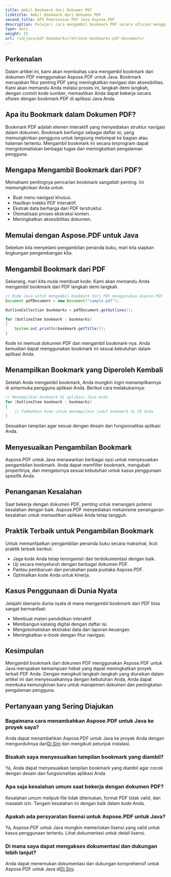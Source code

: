 ```yaml
---
title: Ambil Bookmark dari Dokumen PDF
linktitle: Ambil Bookmark dari Dokumen PDF
second_title: API Pemrosesan PDF Java Aspose.PDF
description: Pelajari cara mengambil bookmark PDF secara efisien menggunakan Aspose.PDF untuk Java dalam panduan komprehensif ini.
type: docs
weight: 15
url: /id/java/pdf-bookmarks/retrieve-bookmarks-pdf-documents/
---
```


## Perkenalan

Dalam artikel ini, kami akan membahas cara mengambil bookmark dari dokumen PDF menggunakan Aspose.PDF untuk Java. Bookmark merupakan fitur penting PDF yang meningkatkan navigasi dan aksesibilitas. Kami akan memandu Anda melalui proses ini, langkah demi langkah, dengan contoh kode sumber, memastikan Anda dapat bekerja secara efisien dengan bookmark PDF di aplikasi Java Anda.

## Apa itu Bookmark dalam Dokumen PDF?

Bookmark PDF adalah elemen interaktif yang menyediakan struktur navigasi dalam dokumen. Bookmark berfungsi sebagai daftar isi, yang memungkinkan pengguna untuk langsung melompat ke bagian atau halaman tertentu. Mengambil bookmark ini secara terprogram dapat mengotomatiskan berbagai tugas dan meningkatkan pengalaman pengguna.

## Mengapa Mengambil Bookmark dari PDF?

Memahami pentingnya pencarian bookmark sangatlah penting. Ini memungkinkan Anda untuk:

- Buat menu navigasi khusus.
- Hasilkan indeks PDF interaktif.
- Ekstrak data berharga dari PDF terstruktur.
- Otomatisasi proses ekstraksi konten.
- Meningkatkan aksesibilitas dokumen.

## Memulai dengan Aspose.PDF untuk Java

Sebelum kita menyelami pengambilan penanda buku, mari kita siapkan lingkungan pengembangan kita.

## Mengambil Bookmark dari PDF

Sekarang, mari kita mulai membuat kode. Kami akan memandu Anda mengambil bookmark dari PDF langkah demi langkah.

```java
// Kode Java untuk mengambil bookmark dari PDF menggunakan Aspose.PDF
Document pdfDocument = new Document("sample.pdf");

OutlineCollection bookmarks = pdfDocument.getOutlines();

for (OutlineItem bookmark : bookmarks)
{
    System.out.println(bookmark.getTitle());
}
```

Kode ini memuat dokumen PDF dan mengambil bookmark-nya. Anda kemudian dapat menggunakan bookmark ini sesuai kebutuhan dalam aplikasi Anda.

## Menampilkan Bookmark yang Diperoleh Kembali

Setelah Anda mengambil bookmark, Anda mungkin ingin menampilkannya di antarmuka pengguna aplikasi Anda. Berikut cara melakukannya:

```java
// Menampilkan bookmark di aplikasi Java Anda
for (OutlineItem bookmark : bookmarks)
{
    // Tambahkan kode untuk menampilkan judul bookmark di UI Anda
}
```

Sesuaikan tampilan agar sesuai dengan desain dan fungsionalitas aplikasi Anda.

## Menyesuaikan Pengambilan Bookmark

Aspose.PDF untuk Java menawarkan berbagai opsi untuk menyesuaikan pengambilan bookmark. Anda dapat memfilter bookmark, mengubah propertinya, dan mengaturnya sesuai kebutuhan untuk kasus penggunaan spesifik Anda.

## Penanganan Kesalahan

Saat bekerja dengan dokumen PDF, penting untuk menangani potensi kesalahan dengan baik. Aspose.PDF menyediakan mekanisme penanganan kesalahan untuk memastikan aplikasi Anda tetap tangguh.

## Praktik Terbaik untuk Pengambilan Bookmark

Untuk memanfaatkan pengambilan penanda buku secara maksimal, ikuti praktik terbaik berikut:

- Jaga kode Anda tetap terorganisir dan terdokumentasi dengan baik.
- Uji secara menyeluruh dengan berbagai dokumen PDF.
- Pantau pembaruan dan perubahan pada pustaka Aspose.PDF.
- Optimalkan kode Anda untuk kinerja.

## Kasus Penggunaan di Dunia Nyata

Jelajahi skenario dunia nyata di mana mengambil bookmark dari PDF bisa sangat bermanfaat:

- Membuat materi pendidikan interaktif.
- Membangun katalog digital dengan daftar isi.
- Mengotomatiskan ekstraksi data dari laporan keuangan.
- Meningkatkan e-book dengan fitur navigasi.

## Kesimpulan

Mengambil bookmark dari dokumen PDF menggunakan Aspose.PDF untuk Java merupakan kemampuan hebat yang dapat meningkatkan proyek terkait PDF Anda. Dengan mengikuti langkah-langkah yang diuraikan dalam artikel ini dan menyesuaikannya dengan kebutuhan Anda, Anda dapat membuka kemungkinan baru untuk manajemen dokumen dan peningkatan pengalaman pengguna.

## Pertanyaan yang Sering Diajukan

### Bagaimana cara menambahkan Aspose.PDF untuk Java ke proyek saya?

 Anda dapat menambahkan Aspose.PDF untuk Java ke proyek Anda dengan mengunduhnya dari[Di Sini](https://releases.aspose.com/pdf/java/) dan mengikuti petunjuk instalasi.

### Bisakah saya menyesuaikan tampilan bookmark yang diambil?

Ya, Anda dapat menyesuaikan tampilan bookmark yang diambil agar cocok dengan desain dan fungsionalitas aplikasi Anda.

### Apa saja kesalahan umum saat bekerja dengan dokumen PDF?

Kesalahan umum meliputi file tidak ditemukan, format PDF tidak valid, dan masalah izin. Tangani kesalahan ini dengan baik dalam kode Anda.

### Apakah ada persyaratan lisensi untuk Aspose.PDF untuk Java?

Ya, Aspose.PDF untuk Java mungkin memerlukan lisensi yang valid untuk kasus penggunaan tertentu. Lihat dokumentasi untuk detail lisensi.

### Di mana saya dapat mengakses dokumentasi dan dukungan lebih lanjut?

 Anda dapat menemukan dokumentasi dan dukungan komprehensif untuk Aspose.PDF untuk Java di[Di Sini](https://reference.aspose.com/pdf/java/).